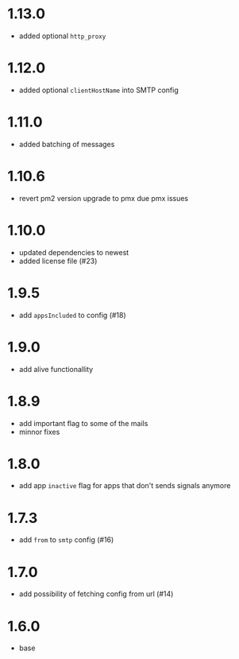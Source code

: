 # 1.13.0
- added optional `http_proxy`

# 1.12.0
- added optional `clientHostName` into SMTP config

# 1.11.0
- added batching of messages

# 1.10.6
- revert pm2 version upgrade to pmx due pmx issues

# 1.10.0
- updated dependencies to newest
- added license file (#23)

# 1.9.5
- add `appsIncluded` to config (#18)

# 1.9.0
- add alive functionallity

# 1.8.9
- add important flag to some of the mails
- minnor fixes

# 1.8.0
- add app `inactive` flag for apps that don't sends signals anymore

# 1.7.3
- add `from` to `smtp` config (#16)

# 1.7.0
- add possibility of fetching config from url (#14)

# 1.6.0
- base